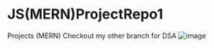 # JS(MERN)ProjectRepo1
Projects (MERN)
Checkout my other branch for DSA 
![image](https://github.com/IamnotChetan/JSProjectRepo1/assets/91633876/5d949534-028d-4b6f-a432-e35629351176)
